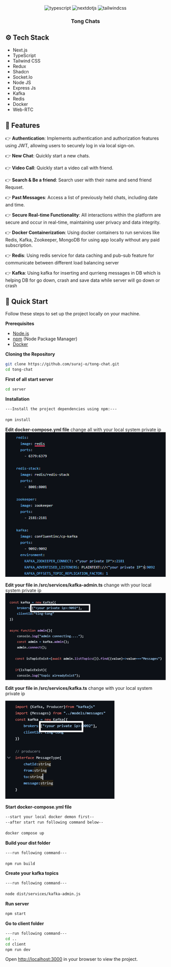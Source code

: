 <div align="center">

<div>
    <img src="https://img.shields.io/badge/-TypeScript-black?style=for-the-badge&logoColor=white&logo=typescript&color=3178C6" alt="typescript" />
    <img src="https://img.shields.io/badge/-Next_JS-black?style=for-the-badge&logoColor=white&logo=nextdotjs&color=000000" alt="nextdotjs" />
    <img src="https://img.shields.io/badge/-Tailwind_CSS-black?style=for-the-badge&logoColor=white&logo=tailwindcss&color=06B6D4" alt="tailwindcss" />
  </div>

<h3 align="center">Tong Chats</h3>

</div>  

## <a name="tech-stack">⚙️ Tech Stack</a>

- Next.js
- TypeScript
- Tailwind CSS
- Redux
- Shadcn
- Socket.Io
- Node JS
- Express Js
- Kafka
- Redis
- Docker
- Web-RTC

## <a name="features">🔋 Features</a>

👉 **Authentication**: Implements authentication and authorization features using JWT, allowing users to securely log in via local sign-on.

👉 **New Chat**: Quickly start a new chats.

👉 **Video Call**: Quickly start a video call with friend.

👉 **Search & Be a friend**: Search user with their name and send friend Requset.

👉 **Past Messages**: Access a list of previously held chats, including date and time.

👉 **Secure Real-time Functionality**: All interactions within the platform are secure and occur in real-time,     maintaining user privacy and data integrity.

👉 **Docker Containerization**: Using docker containers to run services like Redis, Kafka, Zookeeper, MongoDB for using app locally without any paid subscription.

👉 **Redis**: Using redis service for data caching and pub-sub feature for communicate between different load balancing server

👉 **Kafka**: Using kafka for inserting and qurrieng  messages in DB which is helping DB for go down, crash and save data while server will go down or crash    

## <a name="quick-start">🤸 Quick Start</a>

Follow these steps to set up the project locally on your machine.

**Prerequisites**

- [Node.js](https://nodejs.org/en)
- [npm](https://www.npmjs.com/) (Node Package Manager)
- [Docker](https://docker.com/)

**Cloning the Repository**

```bash or powershell
git clone https://github.com/suraj-o/tong-chat.git
cd tong-chat
```

**First of all start server**

```bash
cd server
```

**Installation**



```bash
---Install the project dependencies using npm:---

npm install
```

**Edit docker-compose.yml file**
change all <your private ip> with your local system private ip
<img src="https://github.com/suraj-o/tong-chat/blob/main/client/assets/kafka.png" alt="Project Banner">


**Edit your file in /src/services/kafka-admin.ts**
change <your private ip> with your local system private ip
<img src="https://github.com/suraj-o/tong-chat/blob/main/client/assets/kakfka-admin.png" alt="Project Banner">


**Edit your file in /src/services/kafka.ts**
change <your private ip> with your local system private ip

<img src="https://github.com/suraj-o/tong-chat/blob/main/client/assets/kafka-pro.png" alt="Project Banner">

**Start docker-compose.yml file**
```bash
--start your local docker demon first--
--after start run following command below--

docker compose up

```


**Build your dist folder**

```bash
---run following command---

npm run build 

```

**Create your kafka topics**
```bash
---run following command---

node dist/services/kafka-admin.js

```

**Run server**
```bash
npm start
```
**Go to client folder**
```bash
---run following command---
cd ..
cd client
npm run dev
```

Open [http://localhost:3000](http://localhost:3000) in your browser to view the project.

